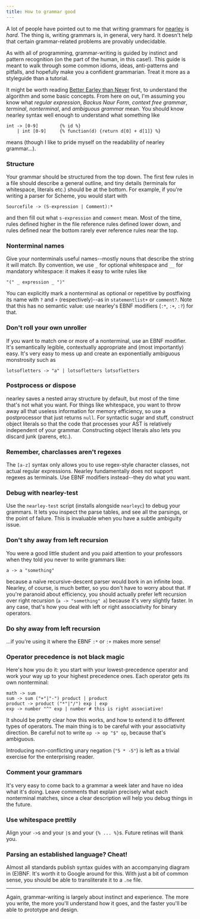 ```yaml
---
title: How to grammar good
---
```


A lot of people have pointed out to me that writing grammars for
[nearley](http://hardmath123.github.io/nearley/) is *hard*. The thing is,
writing grammars is, in general, very hard. It doesn't help that certain
grammar-related problems are provably undecidable.

As with all of programming, grammar-writing is guided by instinct and pattern
recognition (on the part of the human, in this case!). This guide is meant to
walk through some common idioms, ideas, anti-patterns and pitfalls, and
hopefully make you a confident grammarian. Treat it more as a styleguide than a
tutorial.

It might be worth reading [Better Earley than
Never](http://hardmath123.github.io/earley.html) first, to understand the
algorithm and some basic concepts. From here on out, I'm assuming you know what
*regular expression*, *Backus Naur Form*, *context free grammar*, *terminal*,
*nonterminal*, and *ambiguous grammar* mean. You should know nearley syntax
well enough to understand what something like

```
int -> [0-9]        {% id %}
    | int [0-9]     {% function(d) {return d[0] + d[1]} %}
```

means (though I like to pride myself on the readability of nearley grammar...).

### Structure

Your grammar should be structured from the top down. The first few rules in a
file should describe a general outline, and tiny details (terminals for
whitespace, literals etc.) should be at the bottom. For example, if you're
writing a parser for Scheme, you would start with

    Sourcefile -> (S-expression | Comment):*

and then fill out what `s-expression` and `comment` mean. Most of the time,
rules defined higher in the file reference rules defined lower down, and rules
defined near the bottom rarely ever reference rules near the top.

### Nonterminal names

Give your nonterminals useful names--mostly nouns that describe the string it
will match. By convention, we use `_` for optional whitespace and `__` for
mandatory whitespace: it makes it easy to write rules like

    "(" _ expression _ ")"

You can explicitly mark a nonterminal as optional or repetitive by postfixing
its name with `?` and `+` (respectively)--as in `statementlist+` or `comment?`.
Note that this has no semantic value: use nearley's EBNF modifiers (`:*`, `:+`,
`:?`) for that.

### Don't roll your own unroller

If you want to match one or more of a nonterminal, use an EBNF modifier. It's
semantically legible, contextually appropriate and (most importantly) easy.
It's very easy to mess up and create an exponentially ambiguous monstrosity
such as

    lotsofletters -> "a" | lotsofletters lotsofletters

### Postprocess or dispose

nearley saves a nested array structure by default, but most of the time that's
not what you want. For things like whitespace, you want to throw away all that
useless information for memory efficiency, so use a postprocessor that just
returns `null`. For syntactic sugar and stuff, construct object literals so
that the code that processes your AST is relatively independent of your
grammar. Constructing object literals also lets you discard junk (parens,
etc.).

### Remember, charclasses aren't regexes

The `[a-z]` syntax only allows you to use regex-style character classes, not
actual regular expressions. Nearley fundamentally does not support regexes as
terminals. Use EBNF modifiers instead--they do what you want.

### Debug with nearley-test

Use the `nearley-test` script (installs alongside `nearleyc`) to debug your
grammars. It lets you inspect the parse tables, and see all the parsings, or
the point of failure. This is invaluable when you have a subtle ambiguity
issue.

### Don't shy away from left recursion

You were a good little student and you paid attention to your professors when
they told you never to write grammars like:

    a -> a "something"

because a naïve recursive-descent parser would bork in an infinite loop.
Nearley, of course, is much better, so you don't have to worry about that. If
you're paranoid about efficiency, you should actually prefer left recursion
over right recursion (`a -> "something" a`) because it's very slightly faster.
In any case, that's how you deal with left or right associativity for binary
operators.

### Do shy away from left recursion

...if you're using it where the EBNF `:*` or `:+` makes more sense!

### Operator precedence is not black magic

Here's how you do it: you start with your lowest-precedence operator and work
your way up to your highest precedence ones. Each operator gets its own
nonterminal:

    math -> sum
    sum -> sum ("+"|"-") product | product
    product -> product ("*"|"/") exp | exp
    exp -> number "^" exp | number # this is right associative!

It should be pretty clear how this works, and how to extend it to different
types of operators. The main thing is to be careful with your associativity
direction. Be careful not to write `op -> op "$" op`, because that's ambiguous.

Introducing non-conflicting unary negation (`"5 * -5"`) is left as a trivial
exercise for the enterprising reader.

### Comment your grammars

It's very easy to come back to a grammar a week later and have no idea what
it's doing. Leave comments that explain precisely what each nonterminal
matches, since a clear description will help you debug things in the future.

### Use whitespace prettily

Align your `->`s and your `|`s and your `{% ... %}`s. Future retinas will thank
you.

### Parsing an established language? Cheat!

Almost all standards publish syntax guides with an accompanying diagram in
(E)BNF. It's worth it to Google around for this. With just a bit of common
sense, you should be able to transliterate it to a `.ne` file.

---

Again, grammar-writing is largely about instinct and experience. The more you
write, the more you'll understand how it goes, and the faster you'll be able to
prototype and design.
